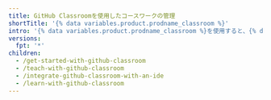 ```yaml
---
title: GitHub Classroomを使用したコースワークの管理
shortTitle: '{% data variables.product.prodname_classroom %}'
intro: '{% data variables.product.prodname_classroom %}を使用すると、{% data variables.product.product_name %}を使って、ソフトウェア開発に関するコースを管理したり、コースに参加したりすることができます。'
versions:
  fpt: '*'
children:
  - /get-started-with-github-classroom
  - /teach-with-github-classroom
  - /integrate-github-classroom-with-an-ide
  - /learn-with-github-classroom
---
```


